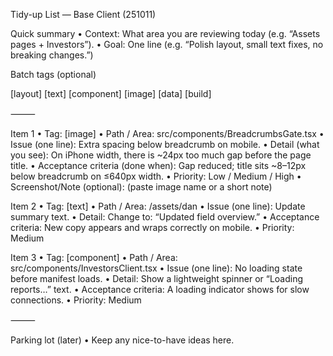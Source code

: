 Tidy-up List — Base Client (251011)

Quick summary
	•	Context: What area you are reviewing today (e.g. “Assets pages + Investors”).
	•	Goal: One line (e.g. “Polish layout, small text fixes, no breaking changes.”)

Batch tags (optional)

[layout] [text] [component] [image] [data] [build]

⸻

Item 1
	•	Tag: [image]
	•	Path / Area: src/components/BreadcrumbsGate.tsx
	•	Issue (one line): Extra spacing below breadcrumb on mobile.
	•	Detail (what you see): On iPhone width, there is ~24px too much gap before the page title.
	•	Acceptance criteria (done when): Gap reduced; title sits ~8–12px below breadcrumb on ≤640px width.
	•	Priority: Low / Medium / High
	•	Screenshot/Note (optional): (paste image name or a short note)

Item 2
	•	Tag: [text]
	•	Path / Area: /assets/dan
	•	Issue (one line): Update summary text.
	•	Detail: Change to: “Updated field overview.”
	•	Acceptance criteria: New copy appears and wraps correctly on mobile.
	•	Priority: Medium

Item 3
	•	Tag: [component]
	•	Path / Area: src/components/InvestorsClient.tsx
	•	Issue (one line): No loading state before manifest loads.
	•	Detail: Show a lightweight spinner or “Loading reports…” text.
	•	Acceptance criteria: A loading indicator shows for slow connections.
	•	Priority: Medium

⸻

Parking lot (later)
	•	Keep any nice-to-have ideas here.
